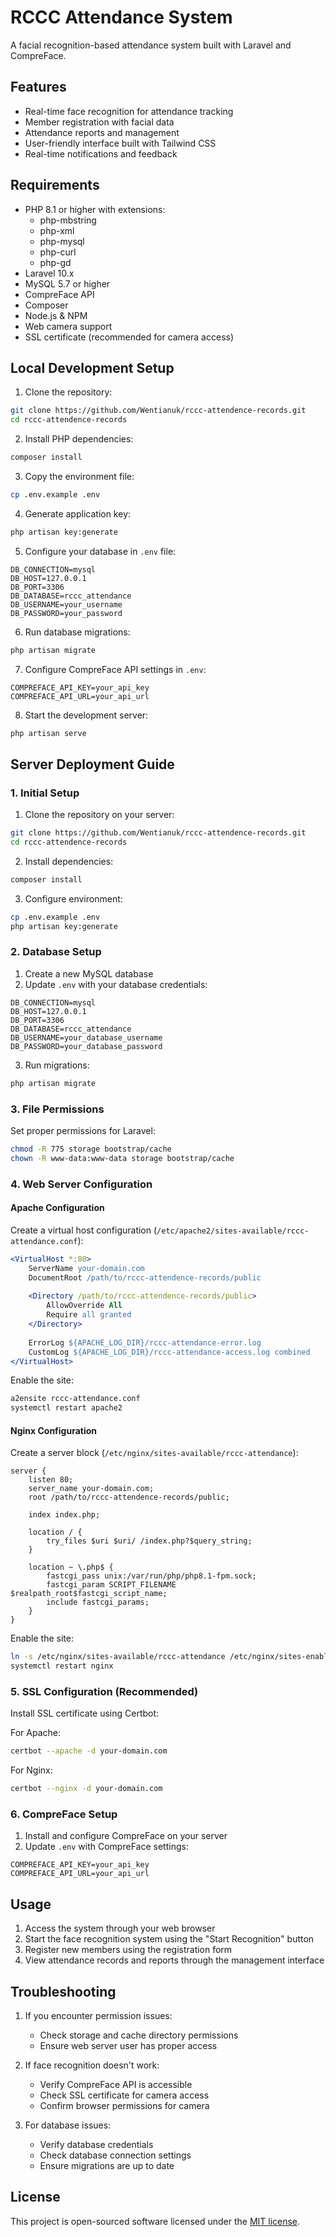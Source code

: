 # RCCC Attendance System

A facial recognition-based attendance system built with Laravel and CompreFace.

## Features

- Real-time face recognition for attendance tracking
- Member registration with facial data
- Attendance reports and management
- User-friendly interface built with Tailwind CSS
- Real-time notifications and feedback

## Requirements

- PHP 8.1 or higher with extensions:
  - php-mbstring
  - php-xml
  - php-mysql
  - php-curl
  - php-gd
- Laravel 10.x
- MySQL 5.7 or higher
- CompreFace API
- Composer
- Node.js & NPM
- Web camera support
- SSL certificate (recommended for camera access)

## Local Development Setup

1. Clone the repository:
```bash
git clone https://github.com/Wentianuk/rccc-attendence-records.git
cd rccc-attendence-records
```

2. Install PHP dependencies:
```bash
composer install
```

3. Copy the environment file:
```bash
cp .env.example .env
```

4. Generate application key:
```bash
php artisan key:generate
```

5. Configure your database in `.env` file:
```
DB_CONNECTION=mysql
DB_HOST=127.0.0.1
DB_PORT=3306
DB_DATABASE=rccc_attendance
DB_USERNAME=your_username
DB_PASSWORD=your_password
```

6. Run database migrations:
```bash
php artisan migrate
```

7. Configure CompreFace API settings in `.env`:
```
COMPREFACE_API_KEY=your_api_key
COMPREFACE_API_URL=your_api_url
```

8. Start the development server:
```bash
php artisan serve
```

## Server Deployment Guide

### 1. Initial Setup

1. Clone the repository on your server:
```bash
git clone https://github.com/Wentianuk/rccc-attendence-records.git
cd rccc-attendence-records
```

2. Install dependencies:
```bash
composer install
```

3. Configure environment:
```bash
cp .env.example .env
php artisan key:generate
```

### 2. Database Setup

1. Create a new MySQL database
2. Update `.env` with your database credentials:
```
DB_CONNECTION=mysql
DB_HOST=127.0.0.1
DB_PORT=3306
DB_DATABASE=rccc_attendance
DB_USERNAME=your_database_username
DB_PASSWORD=your_database_password
```

3. Run migrations:
```bash
php artisan migrate
```

### 3. File Permissions

Set proper permissions for Laravel:
```bash
chmod -R 775 storage bootstrap/cache
chown -R www-data:www-data storage bootstrap/cache
```

### 4. Web Server Configuration

#### Apache Configuration
Create a virtual host configuration (`/etc/apache2/sites-available/rccc-attendance.conf`):
```apache
<VirtualHost *:80>
    ServerName your-domain.com
    DocumentRoot /path/to/rccc-attendence-records/public
    
    <Directory /path/to/rccc-attendence-records/public>
        AllowOverride All
        Require all granted
    </Directory>
    
    ErrorLog ${APACHE_LOG_DIR}/rccc-attendance-error.log
    CustomLog ${APACHE_LOG_DIR}/rccc-attendance-access.log combined
</VirtualHost>
```

Enable the site:
```bash
a2ensite rccc-attendance.conf
systemctl restart apache2
```

#### Nginx Configuration
Create a server block (`/etc/nginx/sites-available/rccc-attendance`):
```nginx
server {
    listen 80;
    server_name your-domain.com;
    root /path/to/rccc-attendence-records/public;
    
    index index.php;
    
    location / {
        try_files $uri $uri/ /index.php?$query_string;
    }
    
    location ~ \.php$ {
        fastcgi_pass unix:/var/run/php/php8.1-fpm.sock;
        fastcgi_param SCRIPT_FILENAME $realpath_root$fastcgi_script_name;
        include fastcgi_params;
    }
}
```

Enable the site:
```bash
ln -s /etc/nginx/sites-available/rccc-attendance /etc/nginx/sites-enabled/
systemctl restart nginx
```

### 5. SSL Configuration (Recommended)

Install SSL certificate using Certbot:

For Apache:
```bash
certbot --apache -d your-domain.com
```

For Nginx:
```bash
certbot --nginx -d your-domain.com
```

### 6. CompreFace Setup

1. Install and configure CompreFace on your server
2. Update `.env` with CompreFace settings:
```
COMPREFACE_API_KEY=your_api_key
COMPREFACE_API_URL=your_api_url
```

## Usage

1. Access the system through your web browser
2. Start the face recognition system using the "Start Recognition" button
3. Register new members using the registration form
4. View attendance records and reports through the management interface

## Troubleshooting

1. If you encounter permission issues:
   - Check storage and cache directory permissions
   - Ensure web server user has proper access

2. If face recognition doesn't work:
   - Verify CompreFace API is accessible
   - Check SSL certificate for camera access
   - Confirm browser permissions for camera

3. For database issues:
   - Verify database credentials
   - Check database connection settings
   - Ensure migrations are up to date

## License

This project is open-sourced software licensed under the [MIT license](https://opensource.org/licenses/MIT).